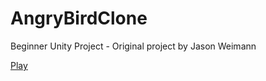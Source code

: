 # AngryBirdClone
Beginner Unity Project - Original project by Jason Weimann

[Play](https://mcdonaldduncan.github.io/AngryBirdClone/Builds/index.html)
